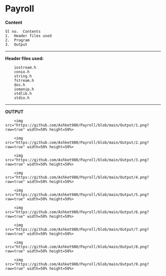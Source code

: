 # Payroll

**Content**


    Sl no.	Contents
    1.	Header files used
    2.	Program
    3.	Output

_________________________________________


**Header files used:**

        iostream.h
        conio.h
        string.h
        fstream.h
        dos.h
        iomanip.h
        stdlib.h
        stdio.h


_________________________________________


**OUTPUT**


        <img src="https://github.com/Ashket980/Payroll/blob/main/Output/1.png?raw=true" width=50% height=50%>

        <img src="https://github.com/Ashket980/Payroll/blob/main/Output/2.png?raw=true" width=50% height=50%>

        <img src="https://github.com/Ashket980/Payroll/blob/main/Output/3.png?raw=true" width=50% height=50%>

        <img src="https://github.com/Ashket980/Payroll/blob/main/Output/4.png?raw=true" width=50% height=50%>

        <img src="https://github.com/Ashket980/Payroll/blob/main/Output/5.png?raw=true" width=50% height=50%>

        <img src="https://github.com/Ashket980/Payroll/blob/main/Output/6.png?raw=true" width=50% height=50%>

        <img src="https://github.com/Ashket980/Payroll/blob/main/Output/7.png?raw=true" width=50% height=50%>

        <img src="https://github.com/Ashket980/Payroll/blob/main/Output/8.png?raw=true" width=50% height=50%>

        <img src="https://github.com/Ashket980/Payroll/blob/main/Output/9.png?raw=true" width=50% height=50%>

